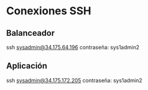 # Conexiones SSH

## Balanceador 

ssh sysadmin@34.175.64.196
contraseña: sys1admin2

## Aplicación

ssh sysadmin@34.175.172.205 
contraseña: sys1admin2

